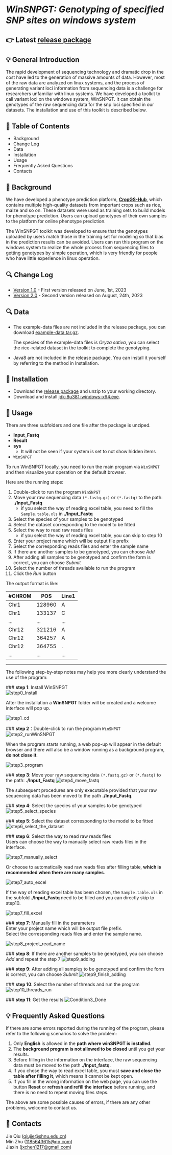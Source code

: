 # ___WinSNPGT: Genotyping of specified SNP sites on windows system___

## 👉 Latest [release package](https://github.com/Min-Zer0/WinSNPGT/raw/install.package/WinSNPGT.exe?download=)


## 💡 General Introduction
The rapid development of sequencing technology and dramatic drop in the cost have led to the generation of massive amounts of data. However, most of the raw data are analyzed on linux systems, and the process of generating variant loci information from sequencing data is a challenge for researchers unfamiliar with linux systems. We have developed a toolkit to call variant loci on the windows system, WinSNPGT. It can obtain the genotypes of the raw sequencing data for the snp loci specified in our datasets. The installation and use of this toolkit is described below.

## 📘 Table of Contents

- Background
- Change Log
- Data
- Installation
- Usage
- Frequently Asked Questions
- Contacts

## 🧾 Background
We have developed a phenotype prediction platform, **[CropGS-Hub](http://iagr.genomics.cn/CropGS/#/)**, which contains multiple high-quality datasets from important crops such as rice, maize and so on. These datasets were used as training sets to build models for phenotype prediction. Users can upload genotypes of their own samples to the platform for online phenotype prediction.

The WinSNPGT toolkit was developed to ensure that the genotypes uploaded by users match those in the training set for modeling so that bias in the prediction results can be avoided. Users can run this program on the windows system to realize the whole process from sequencing files to getting genotypes by simple operation, which is very friendly for people who have little experience in linux operation.

## 🔍 Change Log
- [Version 1.0](https://github.com/JessieChen7/WinSNPGT) - First version released on June, 1st, 2023
- [Version 2.0](https://github.com/Min-Zer0/WinSNPGT) - Second version released on August, 24th, 2023

## 🔍 Data
- The example-data files are not included in the release package, you can download [example-data.tar.gz](https://figshare.com/articles/dataset/WinSNPGT_example_data/23365061).

	The species of the example-data files is *Oryza sativa*, you can select the rice-related dataset in the toolkit to complete the genotyping.

- Java8 are not included in the release package, You can install it yourself by referring to the method in Installation.

## 🌟 Installation
- Download the [release package](https://github.com/JessieChen7/WinSNPGT/raw/installation_package/WinSNPGT.exe) and unzip to your working directory.
- Download and install [jdk-8u381-windows-x64.exe](https://www.oracle.com/java/technologies/downloads/#java8-windows).
  
## 🌟 Usage
There are three subfolders and one file after the package is unziped.

- **Input_Fastq**
- **Result**
- **sys**
	- It will not be seen if your system is set to not show hidden items
- `WinSNPGT`

To run WinSNPGT locally, you need to run the main program via `WinSNPGT` and then visualize your operation on the default browser.

Here are the running steps:

1. Double-click to run the program `WinSNPGT`
2. Move your raw sequencing data `(*.fastq.gz)` or `(*.fastq)` to the path: **./Input_Fastq**
	- if you select the way of reading excel table, you need to fill the `Sample.table.xls` in  **./Input_Fastq**
3. Select the species of your samples to be genotyped
4. Select the dataset corresponding to the model to be fitted
5. Select the way to read raw reads files 
	- if you select the way of reading excel table, you can skip to step 10
6. Enter your project name which will be output file prefix
7. Select the corresponding reads files and enter the sample name
8. If there are another samples to be genotyped, you can choose *Add*
9. After adding all samples to be genotyped and confirm the form is correct, you can choose *Submit*
10. Select the number of threads available to run the program
11. Click the *Run* button

The output format is like:

\#CHROM|POS|Line1
---|---|---
Chr1|128960|A
Chr1|133137|C
...|...|...
Chr12|321216|A
Chr12|364257|A
Chr12|364755|.
...|...|...

---
The following step-by-step notes may help you more clearly understand the use of the program:

\### **step 1**: Install WinSNPGT  
![step0_Install](https://github.com/JessieChen7/Image/blob/main/0824SNPGT/step0_Install.png)

After the installation a **WinSNPGT** folder will be created and a welcome interface will pop up.

![step1_cd](https://github.com/JessieChen7/Image/blob/main/0824SNPGT/step1_cd.png)

\### **step 2**：Double-click to run the program `WinSNPGT`  
![step2_runWinSNPGT](https://github.com/JessieChen7/Image/blob/main/0824SNPGT/step2_runWinSNPGT.png)  

When the program starts running, a web pop-up will appear in the default browser and there will also be a window running as a background program, **do not close it**.

![step3_program](https://github.com/JessieChen7/Image/blob/main/0824SNPGT/step3_program.png)

\### **step 3**: Move your raw sequencing data `(*.fastq.gz)` or `(*.fastq)` to the path: **./Input_Fastq**
![step4_move_fastq](https://github.com/JessieChen7/Image/blob/main/0824SNPGT/step4_move_fastq.png)

The subsequent procedures are only executable provided that your raw sequencing data has been moved to the path **./Input_Fastq**.

\### **step 4**: Select the species of your samples to be genotyped  
![step5_select_species](https://github.com/JessieChen7/Image/blob/main/0824SNPGT/step5_select_species.png)

\### **step 5**: Select the dataset corresponding to the model to be fitted  
![step6_select_the_dataset](https://github.com/JessieChen7/Image/blob/main/0824SNPGT/step6_select_the_dataset.png)


\### **step 6**: Select the way to read raw reads files  
Users can choose the way to manually select raw reads files in the interface.

![step7_manually_select](https://github.com/JessieChen7/Image/blob/main/0824SNPGT/step7_manually_select.png)

Or choose to automatically read raw reads files after filling table, **which is recommended when there are many samples**.

![step7_auto_excel](https://github.com/JessieChen7/Image/blob/main/0824SNPGT/step7_auto_excel.png)


If the way of reading excel table has been chosen, the `Sample.table.xls` in the subfold **./Input_Fastq** need to be filled and you can directly skip to step10.

![step7_fill_excel](https://github.com/JessieChen7/Image/blob/main/0824SNPGT/step7_fill_excel.png)

\### **step 7**: Manually fill in the parameters  
Enter your project name which will be output file prefix.  
Select the corresponding reads files and enter the sample name.

![step8_project_read_name](https://github.com/JessieChen7/Image/blob/main/0824SNPGT/step8_project_read_name.png)


\### **step 8**: If there are another samples to be genotyped, you can choose *Add* and repeat the step 7
![step9_adding](https://github.com/JessieChen7/Image/blob/main/0824SNPGT/step9_adding.png)

\### **step 9**: After adding all samples to be genotyped and confirm the form is correct, you can choose *Submit*
![step9_finish_adding](https://github.com/JessieChen7/Image/blob/main/0824SNPGT/step9_finish_adding.png)

\### **step 10**: Select the number of threads and run the program
![step10_threads_run](https://github.com/JessieChen7/Image/blob/main/0824SNPGT/step10_threads_run.png)

\### **step 11**: Get the results
![Condition3_Done](https://github.com/JessieChen7/Image/blob/main/0824SNPGT/Condition3_Done.png)



## 💡 Frequently Asked Questions
If there are some errors reported during the running of the program, please refer to the following scenarios to solve the problem:

1. Only **English** is allowed in the **path where winSNPGT is installed**.
2. The **background program is not allowed to be closed** until you get your results.
3. Before filling in the information on the interface, the raw sequencing data must be moved to the path **./Input_fastq**.
4. If you chose the way to read excel table, you must **save and close the table after filling it**, which means it cannot be kept open.
5. If you fill in the wrong information on the web page, you can use the button **Reset** or **refresh and refill the interface** before running, and there is no need to repeat moving files steps.

The above are some possible causes of errors, if there are any other problems, welcome to contact us.

## 👥 Contacts
Jie Qiu (qiujie@shnu.edu.cn)  
Min Zhu (1185643615@qq.com)  
Jiaxin (jxchen1217@gmail.com)
